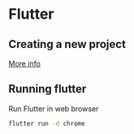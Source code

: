 # Flutter

## Creating a new project

[More info](https://docs.flutter.dev/get-started/install)

## Running flutter

Run Flutter in web browser

```bash
flutter run -d chrome
```
<!--stackedit_data:
eyJoaXN0b3J5IjpbMTcxOTQ4NzcyMSwyMzMzNzgwNTMsMTU0MD
IxMjQ5XX0=
-->